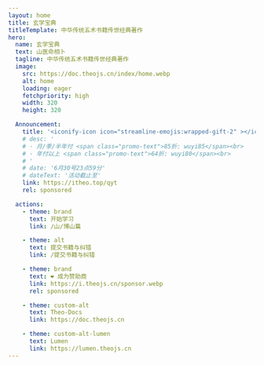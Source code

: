 ```yaml
---
layout: home
title: 玄学宝典
titleTemplate: 中华传统五术书籍传世经典著作
hero:
  name: 玄学宝典
  text: 山医命相卜
  tagline: 中华传统五术书籍传世经典著作
  image:
    src: https://doc.theojs.cn/index/home.webp
    alt: home
    loading: eager
    fetchpriority: high
    width: 320
    height: 320

  Announcement:
    title: '<iconify-icon icon="streamline-emojis:wrapped-gift-2" ></iconify-icon> <span class="promo-title"> 青云梯 最具性价比IPLC专线!</span>'
    # desc: '
    # · 月/季/半年付 <span class="promo-text">85折: wuyi85</span><br>
    # · 年付以上 <span class="promo-text">64折: wuyi80</span><br>
    # '
    # date: '6月30号23点59分'
    # dateText: '活动截止至'
    link: https://itheo.top/qyt
    rel: sponsored

  actions:
    - theme: brand
      text: 开始学习
      link: /山/博山篇

    - theme: alt
      text: 提交书籍与纠错
      link: /提交书籍与纠错

    - theme: brand
      text: ❤️ 成为赞助商
      link: https://i.theojs.cn/sponsor.webp
      rel: sponsored

    - theme: custom-alt
      text: Theo-Docs
      link: https://doc.theojs.cn

    - theme: custom-alt-lumen
      text: Lumen
      link: https://lumen.theojs.cn
---
```


<Home />
